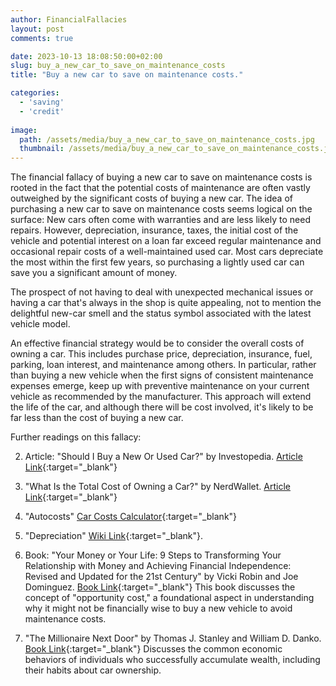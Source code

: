 ```yaml
---
author: FinancialFallacies
layout: post
comments: true

date: 2023-10-13 18:08:50:00+02:00  
slug: buy_a_new_car_to_save_on_maintenance_costs
title: "Buy a new car to save on maintenance costs."

categories:
  - 'saving'
  - 'credit'
  
image:
  path: /assets/media/buy_a_new_car_to_save_on_maintenance_costs.jpg
  thumbnail: /assets/media/buy_a_new_car_to_save_on_maintenance_costs.jpg
---
```


The financial fallacy of buying a new car to save on maintenance costs is rooted in the fact that the potential costs of maintenance are often vastly outweighed by the significant costs of buying a new car. The idea of purchasing a new car to save on maintenance costs seems logical on the surface: New cars often come with warranties and are less likely to need repairs. However, depreciation, insurance, taxes, the initial cost of the vehicle and potential interest on a loan far exceed regular maintenance and occasional repair costs of a well-maintained used car. Most cars depreciate the most within the first few years, so purchasing a lightly used car can save you a significant amount of money.

The prospect of not having to deal with unexpected mechanical issues or having a car that's always in the shop is quite appealing, not to mention the delightful new-car smell and the status symbol associated with the latest vehicle model. 

An effective financial strategy would be to consider the overall costs of owning a car. This includes purchase price, depreciation, insurance, fuel, parking, loan interest, and maintenance among others. In particular, rather than buying a new vehicle when the first signs of consistent maintenance expenses emerge, keep up with preventive maintenance on your current vehicle as recommended by the manufacturer. This approach will extend the life of the car, and although there will be cost involved, it's likely to be far less than the cost of buying a new car.

Further readings on this fallacy:

2. Article: "Should I Buy a New Or Used Car?" by Investopedia. [Article Link](https://www.investopedia.com/articles/pf/07/neworusedcar.asp){:target="_blank"}

3. "What Is the Total Cost of Owning a Car?" by NerdWallet. [Article Link](https://www.nerdwallet.com/article/loans/auto-loans/total-cost-owning-car){:target="_blank"}

4. "Autocosts" [Car Costs Calculator](https://autocosts.info/us){:target="_blank"}

5. "Depreciation" [Wiki Link](https://en.wikipedia.org/wiki/MACRS){:target="_blank"}.

6. Book: "Your Money or Your Life: 9 Steps to Transforming Your Relationship with Money and Achieving Financial Independence: Revised and Updated for the 21st Century" by Vicki Robin and Joe Dominguez. [Book Link](https://www.amazon.com/Transforming-Relationship-Achieving-Financial-Independence/dp/B08WRQLLDB/ref=nosim?tag=financialfall-20){:target="_blank"}
This book discusses the concept of "opportunity cost," a foundational aspect in understanding why it might not be financially wise to buy a new vehicle to avoid maintenance costs.

6. "The Millionaire Next Door" by Thomas J. Stanley and William D. Danko. [Book Link](https://www.amazon.com/Millionaire-Next-Door-Surprising-Americas/dp/1589795474/ref=nosim?tag=financialfall-20){:target="_blank"}
Discusses the common economic behaviors of individuals who successfully accumulate wealth, including their habits about car ownership.
